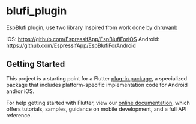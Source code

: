 # blufi_plugin

EspBlufi plugin, use two library
Inspired from work done by [dhruvanb](https://github.com/dhruvanb/FlutterBlufi)


iOS: https://github.com/EspressifApp/EspBlufiForiOS
Android: https://github.com/EspressifApp/EspBlufiForAndroid

## Getting Started

This project is a starting point for a Flutter
[plug-in package](https://flutter.dev/developing-packages/),
a specialized package that includes platform-specific implementation code for
Android and/or iOS.

For help getting started with Flutter, view our
[online documentation](https://flutter.dev/docs), which offers tutorials,
samples, guidance on mobile development, and a full API reference.

